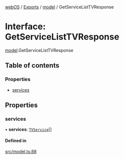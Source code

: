 [webOS](../README.md) / [Exports](../modules.md) / [model](../modules/model.md) / GetServiceListTVResponse

# Interface: GetServiceListTVResponse

[model](../modules/model.md).GetServiceListTVResponse

## Table of contents

### Properties

- [services](model.GetServiceListTVResponse.md#services)

## Properties

### services

• **services**: [`TVService`](model.TVService.md)[]

#### Defined in

[src/model.ts:88](https://github.com/Dabolus/webos-tv/blob/34d8c22/src/model.ts#L88)
